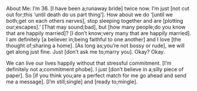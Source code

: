 About Me: I’m 36. [I have been a;runaway bride] twice now. I’m just [not cut out for;this ‘until death do us part thing’]. How about we do ‘[until we both;get on each others nerves], stop sleeping together and are [plotting our;escapes].’ [That may sound;bad], but [how many people;do you know that are happily married]? [I don’t know;very many that are happily married]. I am definitely [a believer in;being faithful to one another] and I love [the thought of;sharing a home]. [As long as;you’re not bossy or rude], we will get along just fine. Just [don’t ask me to;marry you]. Okay? Okay.

We can live our lives happily without that stressful commitment. [I’m definitely not a;commitment phobe]. I just [don’t believe in a;silly piece of paper]. So [if you think you;are a perfect match for me go ahead and send me a message]. [I’m still;single] and [ready to;mingle].